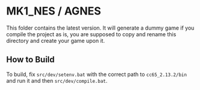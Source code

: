 MK1_NES / AGNES
===============

This folder contains the latest version. It will generate a dummy game if you compile the project as is, you are supposed to copy and rename this directory and create your game upon it.

How to Build
------------

To build, fix `src/dev/setenv.bat` with the correct path to `cc65_2.13.2/bin` and run it and then `src/dev/compile.bat`. 
